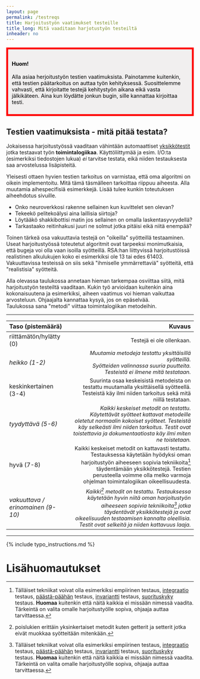 ```yaml
---
layout: page
permalink: /testreqs
title: Harjoitustyön vaatimukset testeille
title_long: Mitä vaaditaan harjotustyön testeiltä
inheader: no
---
```



<div style="color:black; border-style: solid; border-width: thick; border-color: red; padding: 10px; margin-bottom: 15px; padding: 10px; background-color: #F1EFEF;">

<h4>Huom!</h4>

<p>
Alla asiaa herjoitustyön testien vaatimuksista. Painotamme kuitenkin, että testien 
päätarkoitus on auttaa työn kehityksessä. Suosittelemme vahvasti, että kirjoitatte testejä kehitystyön aikana eikä vasta jälkikäteen.
Aina kun löydätte jonkun bugin, sille kannattaa kirjoittaa testi. 
</p>

</div>

## Testien vaatimuksista - mitä pitää testata?
Jokaisessa harjoitustyössä vaaditaan vähintään automaattiset [yksikkötestit](unittest) jotka testaavat työn **toimintalogiikaa**. Käyttöliittymää ja esim. I/O:ta (esimerkiksi tiedostojen lukua) *ei* tarvitse testata, eikä niiden testauksesta saa arvostelussa lisäpisteitä. 

Yleisesti ottaen hyvien testien tarkoitus on varmistaa, että oma algoritmi on oikein implementoitu. Mitä tämä täsmälleen tarkoittaa
riippuu aiheesta. Alla muutamia aihespecifisiä esimerkkejä. Lisää tulee kunkin toteutuksen aiheehdotus sivuille.

- Onko neuroverkkosi rakenne sellainen kun kuvittelet sen olevan?
- Tekeekö pelitekoälysi aina laillisia siirtoja?
- Löytääkö shakkibottisi matin jos sellainen on omalla laskentasyvyydellä?
- Tarkastaako reitinhakusi juuri ne solmut jotka pitäisi eikä niitä enempää?

Toinen tärkeä osa vakuuttavia testejä on "oikeilla" syötteillä testaaminen. Useat harjoitustyössä 
toteutetut algoritmit ovat tarpeeksi monimutkaisia, että bugeja voi olla vaan isoilla syötteillä.
RSA:han liittyvissä harjoitustöissä realistinen alkulukujen koko ei esimerkiksi ole 13 tai edes 61403. 
Vakuuttavissa testeissä on siis sekä "ihmiselle ymmärrettaviä" syötteitä, että "realistisia" syötteitä.


Alla olevassa taulukossa annetaan hieman tarkempaa osviittaa siitä, mitä harjoitustyön testeiltä vaaditaan. 
Kukin työ arvioidaan kuitenkin aina kokonaisuutena ja esimerkiksi, aiheen vaatimus voi hieman vaikuttaa arvosteluun.
Ohjaajalta kannattaa kysyä, jos on epäselvää.  
Taulukossa sana "metodi" viittaa toimintalogiikan metodeihin. 

---

| Taso (pistemäärä)                 | Kuvaus |
| :---------------------------------  |--------: |
| riittämätön/hylätty (0)           | <span style="font-size:0.9em;">Testejä ei ole ollenkaan.</span> |
| *heikko (1-2)*                    |  <span style="font-size:0.9em;">*Muutamia metodeja testattu yksittäisillä syötteillä. <br>Syötteiden valinnassa suuria puutteita. Testeistä ei ilmene mitä testataan.*</span>        |
| keskinkertainen <br> (3-4)           | <span style="font-size:0.9em;">Suurinta osaa keskeisistä metodeista on testattu muutamalla yksittäisellä syötteellä. Testeistä käy ilmi niiden tarkoitus sekä mitä niillä testataan.</span> |
| *tyydyttävä (5-6)*                |  <span style="font-size:0.9em;">*Kaikki keskeiset metodit on testattu. Käytettävät syötteet kattavat metodeille oletetut normaalin kokoiset syötteet. Testeistä käy selkeästi ilmi niiden tarkoitus. Testit ovat toistettavia ja dokumentaatiosta käy ilmi miten ne toistetaan.*</span>       |
| hyvä (7-8)                      | <span style="font-size:0.9em;">Kaikki keskeiset metodit on kattavasti testattu. Testauksessa käytetään hyödyksi oman harjoitustyön aiheeseen sopivia tekniikoita[^1] täydentämään yksikkötestejä. Testien perusteella voimme olla melko varmoja ohjelman toimintalogiikan oikeellisuudesta.</span>       |
| *vakuuttava / erinomainen (9-10)* | <span style="font-size:0.9em;">*Kaikki[^2] metodit on testattu. Testauksessa käytetään hyvin niitä oman harjoitustyön aiheeseen sopivia tekniikoita[^1] jotka täydentävät yksikkötestejä ja ovat oikeelisuuden testaamisen kannalta oleellisia. Testit ovat selkeitä ja niiden kattavuus laaja.*</span>  |

---
[^1]: Tälläiset tekniikat voivat olla esimerkiksi empiirinen testaus, [integraatio](https://en.wiki) testaus, [päästä-päähän](https://www.techtarget.com/searchsoftwarequality/definition/End-to-end-testing) testaus, [invariantti](/invarianttest) testaus, [suorituskyky](/performancetest) testaus. **Huomaa** kuitenkin että näitä kaikkia ei missään nimessä vaadita. Tärkeintä on valita omalle harjoitustyölle sopiva, ohjaaja auttaa tarvittaessa.   
[^2]: poislukien erittäin yksinkertaiset metodit kuten getterit ja setterit jotka eivät muokkaa syötteitään mitenkään.


{% include typo_instructions.md %}


# Lisähuomautukset
